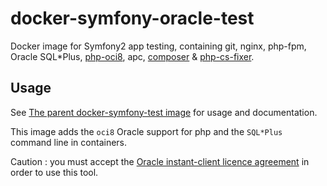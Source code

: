 # docker-symfony-oracle-test

Docker image for Symfony2 app testing, containing git, nginx, php-fpm, Oracle SQL*Plus, [php-oci8](http://php.net/manual/oci8.requirements.php), apc, [composer](https://getcomposer.org/) & [php-cs-fixer](https://github.com/FriendsOfPHP/PHP-CS-Fixer).

## Usage

See [The parent docker-symfony-test image](https://github.com/mRoca/docker-symfony-test) for usage and documentation.

This image adds the `oci8` Oracle support for php and the `SQL*Plus` command line in containers.

Caution : you must accept the [Oracle instant-client licence agreement](http://www.oracle.com/technetwork/database/features/instant-client/index-097480.html)
in order to use this tool.
